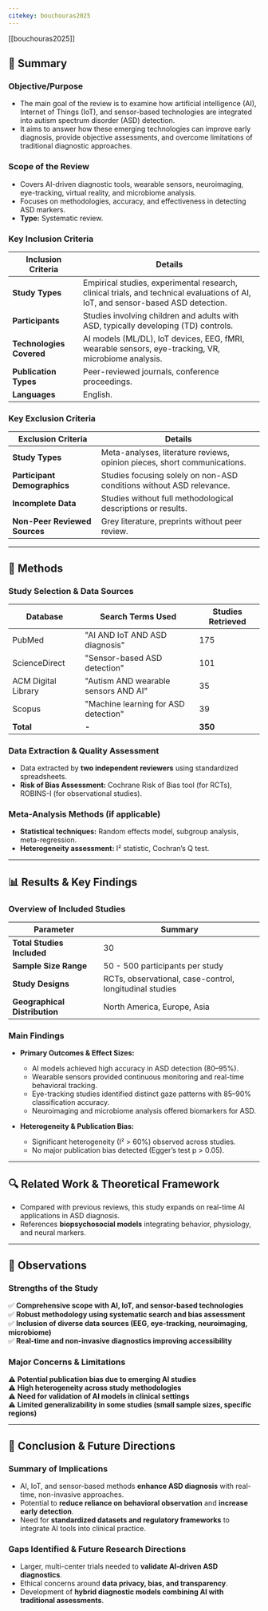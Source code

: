 ```yaml
---
citekey: bouchouras2025
---
```


[[bouchouras2025]]

## 📖 Summary

### Objective/Purpose

- The main goal of the review is to examine how artificial intelligence (AI), Internet of Things (IoT), and sensor-based technologies are integrated into autism spectrum disorder (ASD) detection.
- It aims to answer how these emerging technologies can improve early diagnosis, provide objective assessments, and overcome limitations of traditional diagnostic approaches.

### Scope of the Review

- Covers AI-driven diagnostic tools, wearable sensors, neuroimaging, eye-tracking, virtual reality, and microbiome analysis.
- Focuses on methodologies, accuracy, and effectiveness in detecting ASD markers.
- **Type:** Systematic review.

### Key Inclusion Criteria

|Inclusion Criteria|Details|
|---|---|
|**Study Types**|Empirical studies, experimental research, clinical trials, and technical evaluations of AI, IoT, and sensor-based ASD detection.|
|**Participants**|Studies involving children and adults with ASD, typically developing (TD) controls.|
|**Technologies Covered**|AI models (ML/DL), IoT devices, EEG, fMRI, wearable sensors, eye-tracking, VR, microbiome analysis.|
|**Publication Types**|Peer-reviewed journals, conference proceedings.|
|**Languages**|English.|

### Key Exclusion Criteria

|Exclusion Criteria|Details|
|---|---|
|**Study Types**|Meta-analyses, literature reviews, opinion pieces, short communications.|
|**Participant Demographics**|Studies focusing solely on non-ASD conditions without ASD relevance.|
|**Incomplete Data**|Studies without full methodological descriptions or results.|
|**Non-Peer Reviewed Sources**|Grey literature, preprints without peer review.|

---

## 🔬 Methods

### Study Selection & Data Sources

|Database|Search Terms Used|Studies Retrieved|
|---|---|---|
|PubMed|"AI AND IoT AND ASD diagnosis"|175|
|ScienceDirect|"Sensor-based ASD detection"|101|
|ACM Digital Library|"Autism AND wearable sensors AND AI"|35|
|Scopus|"Machine learning for ASD detection"|39|
|**Total**|**-**|**350**|


### Data Extraction & Quality Assessment

- Data extracted by **two independent reviewers** using standardized spreadsheets.
- **Risk of Bias Assessment:** Cochrane Risk of Bias tool (for RCTs), ROBINS-I (for observational studies).

### Meta-Analysis Methods (if applicable)

- **Statistical techniques:** Random effects model, subgroup analysis, meta-regression.
- **Heterogeneity assessment:** I² statistic, Cochran’s Q test.

---

## 📊 Results & Key Findings

### Overview of Included Studies

|Parameter|Summary|
|---|---|
|**Total Studies Included**|30|
|**Sample Size Range**|50 - 500 participants per study|
|**Study Designs**|RCTs, observational, case-control, longitudinal studies|
|**Geographical Distribution**|North America, Europe, Asia|

### Main Findings

- **Primary Outcomes & Effect Sizes:**
    
    - AI models achieved high accuracy in ASD detection (80–95%).
    - Wearable sensors provided continuous monitoring and real-time behavioral tracking.
    - Eye-tracking studies identified distinct gaze patterns with 85–90% classification accuracy.
    - Neuroimaging and microbiome analysis offered biomarkers for ASD.
- **Heterogeneity & Publication Bias:**
    
    - Significant heterogeneity (I² > 60%) observed across studies.
    - No major publication bias detected (Egger’s test p > 0.05).

---

## 🔍 Related Work & Theoretical Framework

- Compared with previous reviews, this study expands on real-time AI applications in ASD diagnosis.
- References **biopsychosocial models** integrating behavior, physiology, and neural markers.

---

## 📝 Observations

### Strengths of the Study

✅ **Comprehensive scope with AI, IoT, and sensor-based technologies**  
✅ **Robust methodology using systematic search and bias assessment**  
✅ **Inclusion of diverse data sources (EEG, eye-tracking, neuroimaging, microbiome)**  
✅ **Real-time and non-invasive diagnostics improving accessibility**

### Major Concerns & Limitations

⚠️ **Potential publication bias due to emerging AI studies**  
⚠️ **High heterogeneity across study methodologies**  
⚠️ **Need for validation of AI models in clinical settings**  
⚠️ **Limited generalizability in some studies (small sample sizes, specific regions)**

---

## 🚀 Conclusion & Future Directions

### Summary of Implications

- AI, IoT, and sensor-based methods **enhance ASD diagnosis** with real-time, non-invasive approaches.
- Potential to **reduce reliance on behavioral observation** and **increase early detection**.
- Need for **standardized datasets and regulatory frameworks** to integrate AI tools into clinical practice.

### Gaps Identified & Future Research Directions

- Larger, multi-center trials needed to **validate AI-driven ASD diagnostics**.
- Ethical concerns around **data privacy, bias, and transparency**.
- Development of **hybrid diagnostic models combining AI with traditional assessments**.


